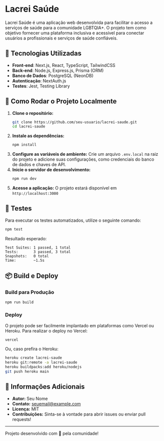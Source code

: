 # Lacrei Saúde

Lacrei Saúde é uma aplicação web desenvolvida para facilitar o acesso a serviços de saúde para a comunidade LGBTQIA+. O projeto tem como objetivo fornecer uma plataforma inclusiva e acessível para conectar usuários a profissionais e serviços de saúde confiáveis.

## 🚀 Tecnologias Utilizadas

- **Front-end**: Next.js, React, TypeScript, TailwindCSS
- **Back-end**: Node.js, Express.js, Prisma (ORM)
- **Banco de Dados**: PostgreSQL (NeonDB)
- **Autenticação**: NextAuth.js
- **Testes**: Jest, Testing Library

## 📌 Como Rodar o Projeto Localmente

1. **Clone o repositório:**
   ```sh
   git clone https://github.com/seu-usuario/lacrei-saude.git
   cd lacrei-saude
   ```
2. **Instale as dependências:**
   ```sh
   npm install
   ```
3. **Configure as variáveis de ambiente:**
   Crie um arquivo `.env.local` na raiz do projeto e adicione suas configurações, como credenciais do banco de dados e chaves de API.
4. **Inicie o servidor de desenvolvimento:**
   ```sh
   npm run dev
   ```
5. **Acesse a aplicação:**
   O projeto estará disponível em `http://localhost:3000`

## 🔧 Testes

Para executar os testes automatizados, utilize o seguinte comando:
```sh
npm test
```
Resultado esperado:
```
Test Suites: 1 passed, 1 total
Tests:       3 passed, 3 total
Snapshots:   0 total
Time:        ~1.5s
```

## 📦 Build e Deploy

### Build para Produção
```sh
npm run build
```
### Deploy
O projeto pode ser facilmente implantado em plataformas como Vercel ou Heroku. Para realizar o deploy no Vercel:
```sh
vercel
```
Ou, caso prefira o Heroku:
```sh
heroku create lacrei-saude
heroku git:remote -a lacrei-saude
heroku buildpacks:add heroku/nodejs
git push heroku main
```

## 📄 Informações Adicionais

- **Autor:** Seu Nome
- **Contato:** seuemail@example.com
- **Licença:** MIT
- **Contribuições:** Sinta-se à vontade para abrir issues ou enviar pull requests!

---
Projeto desenvolvido com 💙 pela comunidade!


